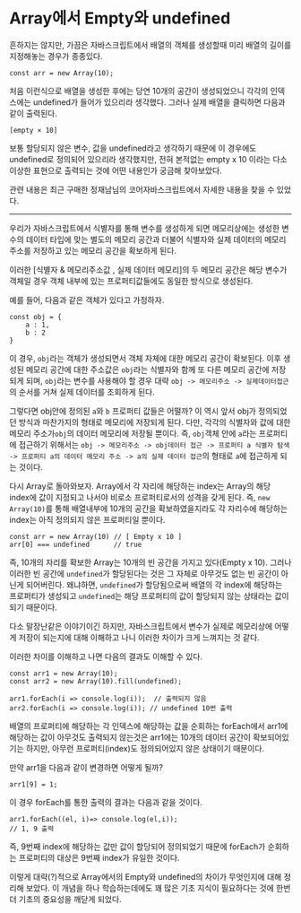 # Array에서 Empty와 undefined

흔하지는 않지만, 가끔은 자바스크립트에서 배열의 객체를 생성할때 미리 배열의 길이를 지정해놓는 경우가 종종있다. 

    const arr = new Array(10);

처음 이런식으로 배열을 생성한 후에는 당연 10개의 공간이 생성되었으니 각각의 인덱스에는 undefined가 들어가 있으리라 생각했다. 그러나 실제 배열을 클릭하면 다음과 같이 출력된다.

    [empty × 10]

보통 할당되지 않은 변수, 값을 undefined라고 생각하기 때문에 이 경우에도 undefined로 정의되어 있으리라 생각했지만, 전혀 본적없는 empty x 10 이라는 다소 이상한 표현으로 출력되는 것에 어떤 내용인가 궁금해 찾아보았다.

관련 내용은 최근 구매한 정재남님의 코어자바스크립트에서 자세한 내용을 찾을 수 있었다. 

---

우리가 자바스크립트에서 식별자를 통해 변수를 생성하게 되면 메모리상에는 생성한 변수의 데이터 타입에 맞는 별도의 메모리 공간과 더불어 식별자와 실제 데이터의 메모리 주소를 저장하고 있는 메모리 공간을 확보하게 된다. 

이러한 [식별자 & 메모리주소값 , 실제 데이터 메모리]의 두 메모리 공간은 해당 변수가 객체일 경우 객체 내부에 있는 프로퍼티값들에도 동일한 방식으로 생성된다.

예를 들어, 다음과 같은 객체가 있다고 가정하자.

    const obj = {
        a : 1,
        b : 2
    }

이 경우, `obj`라는 객체가 생성되면서 객체 자체에 대한 메모리 공간이 확보된다. 이후 생성된 메모리 공간에 대한 주소값은 `obj`라는 식별자와 함께 또 다른 메모리 공간에 저장되게 되며, `obj`라는 변수를 사용해야 할 경우 대략 `obj -> 메모리주소 -> 실제데이터접근` 의 순서를 거쳐 실제 데이터를 조회하게 된다. 

그렇다면 obj안에 정의된 `a`와 `b` 프로퍼티 값들은 어떨까? 이 역시 앞서 obj가 정의되었던 방식과 마찬가지의 형태로 메모리에 저장되게 된다. 다만, 각각의 식별자와 값에 대한 메모리 주소가`obj`의 데이터 메모리에 저장될 뿐이다. 즉, `obj`객체 안에 `a`라는 프로퍼티에 접근하기 위해서는 `obj -> 메모리주소 -> obj데이터 접근 -> 프로퍼티 a 식별자 탐색 -> 프로퍼티 a의 데이터 메모리 주소 -> a의 실제 데이터 접근`의 형태로 `a`에 접근하게 되는 것이다. 

다시 Array로 돌아와보자. Array에서 각 자리에 해당하는 index는 Array의 해당 index에 값이 지정되고 나서야 비로소 프로퍼티로서의 성격을 갖게 된다. 즉, `new Array(10)`를 통해 배열내부에 10개의 공간을 확보하였을지라도 각 자리수에 해당하는 index는 아직 정의되지 않은 프로퍼티일 뿐이다.


    const arr = new Array(10) // [ Empty x 10 ]
    arr[0] === undefined      // true

즉, 10개의 자리를 확보한 Array는 10개의 빈 공간을 가지고 있다(Empty x 10). 그러나 이러한 빈 공간에 `undefined`가 할당된다는 것은 그 자체로 아무것도 없는 빈 공간이 아닌게 되어버린다. 왜냐하면, `undefined`가 할당됨으로써 배열의 각 index에 해당하는 프로퍼티가 생성되고 `undefined`는 해당 프로퍼티의 값이 할당되지 않는 상태라는 값이 되기 때문이다. 

다소 말장난같은 이야기이긴 하지만, 자바스크립트에서 변수가 실제로 메모리상에 어떻게 저장이 되는지에 대해 이해하고 나니 이러한 차이가 크게 느껴지는 것 같다.

이러한 차이를 이해하고 나면 다음의 결과도 이해할 수 있다.

    const arr1 = new Array(10);
    const arr2 = new Array(10).fill(undefined);

    arr1.forEach(i => console.log(i));  // 출력되지 않음
    arr2.forEach(i => console.log(i)); // undefined 10번 출력

배열의 프로퍼티에 해당하는 각 인덱스에 해당하는 값을 순회하는 forEach에서 arr1에 해당하는 값이 아무것도 출력되지 않는것은 arr1에는 10개의 데이터 공간이 확보되어있기는 하지만, 아무런 프로퍼티(index)도 정의되어있지 않은 상태이기 때문이다. 

만약 arr1을 다음과 같이 변경하면 어떻게 될까?

    arr1[9] = 1;

이 경우 forEach를 통한 출력의 결과는 다음과 같을 것이다.

    arr1.forEach((el, i)=> console.log(el,i));
    // 1, 9 출력

즉, 9번째 index에 해당하는 값만 값이 할당되어 정의되었기 때문에 forEach가 순회하는 프로퍼티의 대상은 9번째 index가 유일한 것이다.

이렇게 대략(?)적으로 Array에서의 Empty와 undefined의 차이가 무엇인지에 대해 정리해 보았다. 이 개념을 하나 학습하는데에도 꽤 많은 기초 지식이 필요하다는 것에 한번 더 기초의 중요성을 깨닫게 되었다. 
